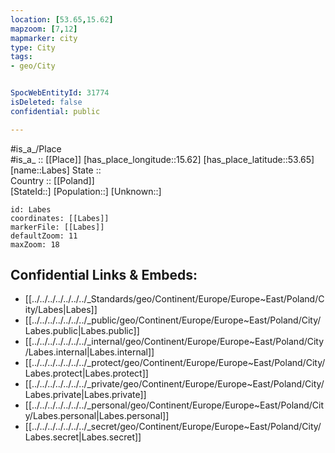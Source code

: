 ```yaml
---
location: [53.65,15.62] 
mapzoom: [7,12] 
mapmarker: city 
type: City
tags:
- geo/City


SpocWebEntityId: 31774
isDeleted: false
confidential: public

---
```

#is_a_/Place  
#is_a_ :: [[Place]] 
[has_place_longitude::15.62] 
[has_place_latitude::53.65] 
[name::Labes] 
State ::  
Country :: [[Poland]]  
[StateId::] 
[Population::] 
[Unknown::] 


```leaflet
id: Labes
coordinates: [[Labes]] 
markerFile: [[Labes]] 
defaultZoom: 11 
maxZoom: 18
```


## Confidential Links & Embeds: 
- [[../../../../../../../_Standards/geo/Continent/Europe/Europe~East/Poland/City/Labes|Labes]] 
- [[../../../../../../../_public/geo/Continent/Europe/Europe~East/Poland/City/Labes.public|Labes.public]] 
- [[../../../../../../../_internal/geo/Continent/Europe/Europe~East/Poland/City/Labes.internal|Labes.internal]] 
- [[../../../../../../../_protect/geo/Continent/Europe/Europe~East/Poland/City/Labes.protect|Labes.protect]] 
- [[../../../../../../../_private/geo/Continent/Europe/Europe~East/Poland/City/Labes.private|Labes.private]] 
- [[../../../../../../../_personal/geo/Continent/Europe/Europe~East/Poland/City/Labes.personal|Labes.personal]] 
- [[../../../../../../../_secret/geo/Continent/Europe/Europe~East/Poland/City/Labes.secret|Labes.secret]] 
